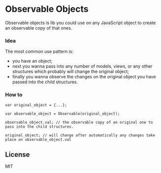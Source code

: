 # Observable Objects

Observable objects is lib you could use on any JavaScript object to create an observable copy of that ones.

### Idea

The most common use pattern is:

- you have an object;
- next you wanna pass into any number of models, views, or any other structures which probably will change the original object;
- finally you wanna observe the changes on the original object you have passed into the child structures.

### How to

```
var original_object = {...};
```

```
var observable_object = Observable(original_object);
```

```
observable_object.val; // the observable copy of an original one to pass into the child structures.
```

```
original_object; // will change after automatically any changes take place on observable_object.val
```

License
----

MIT